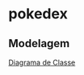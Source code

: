 # pokedex

## Modelagem
[Diagrama de Classe](https://drive.google.com/file/d/1pfrkeNyMYFFTjgomh8PnpMPsLm-1Slgl/view?usp=sharing)
